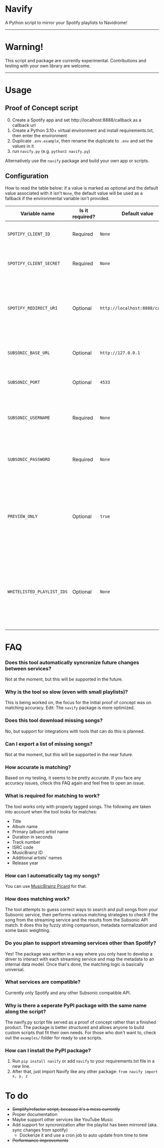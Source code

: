 # Navify

A Python script to mirror your Spotify playlists to Navidrome!

---

# Warning!

This script and package are currently experimental. Contributions and testing with your own library are welcome.

---

# Usage

## Proof of Concept script
0. Create a Spotify app and set http://localhost:8888/callback as a callback url
1. Create a Python 3.10+ virtual environment and install requirements.txt, then enter the environment
2. Duplicate `.env.example`, then rename the duplicate to `.env` and set the values in it
3. run `navify.py` (e.g. `python3 navify.py`)

Alternatively use the `navify` package and build your own app or scripts.

## Configuration

How to read the table below: if a value is marked as optional and the default value associated with it isn't `None`, the default value will be used as a fallback if the environmental variable isn't provided.

|Variable name|Is it required?|Default value|Description|
|--|--|--|--|
|`SPOTIFY_CLIENT_ID`|Required|`None`|Client ID of the Spotify app you created|
|`SPOTIFY_CLIENT_SECRET`|Required|`None`|Client secret of the Spotify app you created|
|`SPOTIFY_REDIRECT_URI`|Optional|`http://localhost:8888/callback`|Callback URL of the Spotify app you created (don't forget to add this in your app's settings!)
|`SUBSONIC_BASE_URL`|Optional|`http://127.0.0.1`|Base URL of your Subsonic compatible API|
|`SUBSONIC_PORT`|Optional|`4533`|Port of your Subsonic compatible API|
|`SUBSONIC_USERNAME`|Required|`None`|Username to authenticate with your Subsonic compatible service|
|`SUBSONIC_PASSWORD`|Required|`None`|Password to authenticate with your Subsonic compatible service|
|`PREVIEW_ONLY`|Optional|`true`|Wether to run in preview mode or not (allows you to validate matching without modifying your Subsonic library)|
|`WHITELISTED_PLAYLIST_IDS`|Optional|`None`|String consisting of comma seperated Spotify playlist ids, if set only these playlists will be mirrored (otherwise all will be)|

# FAQ

### Does this tool automatically syncronize future changes between services?
Not at the moment, but this will be supported in the future.

### Why is the tool so slow (even with small playlists)?
This is being worked on, the focus for the initial proof of concept was on matching accuracy.
Edit: The `navify` package is more optimized.

### Does this tool download missing songs?
No, but support for integrations with tools that can do this is planned.

### Can I export a list of missing songs?
Not at the moment, but this will be supported in the near future.

### How accurate is matching?
Based on my testing, it seems to be pretty accurate. If you face any accuracy issues, check this FAQ again and feel free to open an issue.

### What is required for matching to work?
The tool works only with properly tagged songs. The following are taken into account when the tool looks for matches:
- Title
- Album name
- Primary (album) artist name
- Duration in seconds
- Track number
- ISRC code
- MusicBrainz ID
- Additional artists' names
- Release year

### How can I automatically tag my songs?
You can use [MusicBrainz Picard](https://picard.musicbrainz.org/) for that.

### How does matching work?
The tool attempts to guess correct ways to search and pull songs from your Subsonic service, then performs various matching strategies to check if the song from the streaming service and the results from the Subsonic API match. It does this by fuzzy string comparison, metadata normalization and some basic weighting.

### Do you plan to support streaming services other than Spotify?
Yes! The package was written in a way where you only have to develop a driver to interact with each streaming service and map the metadata to an internal data model. Once that's done, the matching logic is basically universal.

### What services are compatible?
Currently only Spotify and any other Subsonic compatible API.

### Why is there a seperate PyPI package with the same name along the script?
The navify.py script file served as a proof of concept rather than a finished product. The package is better structured and allows anyone to build custom scripts that fit their own needs. For those who don't want to, check out the `examples/` folder for ready to use scripts.

### How can I install the PyPI package?
1. Run `pip install navify` or add `navify` to your requirements.txt file in a new line.
2. After that, just import Navify like any other package: `from navify import x, y, z`
# To do

- ~~Simplify/refactor script, because it's a mess currently~~
- Proper documentation
- Maybe support other services like YouTube Music
- Add support for syncronization after the playlist has been mirrored (aka. sync changes from spotify)
    - Dockerize it and use a cron job to auto update from time to time
- ~~Performance improvements~~